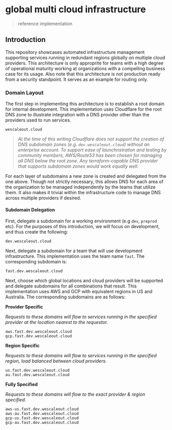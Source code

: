 # global multi cloud infrastructure
> reference implementation

## Introduction
This repository showcases automated infrastructure management supporting
services running in redundant regions globally on multiple cloud providers.
This architecture is only approprite for teams with a high degree of
operational maturity working at organizations with a compelling business
case for its usage. Also note that this architecture is not production
ready from a security standpoint. It serves as an example for routing only.

### Domain Layout
The first step in implementing this architecture is to establish a root
domain for internal development. This implementation uses Cloudflare for
the root DNS zone to illustrate integration with a DNS provider other than
the providers used to run services.

```
wescaleout.cloud
```

> *At the time of this writing Cloudflare does not support the creation of
DNS subdomain zones (e.g. `dev.wescaleout.cloud`) without an enterprise
account. To support ease of launchnstration and testing by community members,
AWS/Route53 has been chosen for managing all DNS below the root zone. Any
terraform-capable DNS provider that supports subdomain zones would work
equally well.*

For each layer of subdomains a new zone is created and delegated from
the one above. Though not strictly necessary, this allows DNS for each
area of the organization to be managed independently by the teams that
utilize them. It also makes it trivial within the infrastructure code
to manage DNS across multiple providers if desired.

#### Subdomain Delegation
First, delegate a subdomain for a working environment (e.g `dev`, `preprod`
etc). For the purposes of this introduction, we will focus on development,
and thus create the following:

```
dev.wescaleout.cloud
```

Next, delegate a subdomain for a team that will use development infrastructure.
This implementation uses the team name `fast`. The corresponding subdomain is:

```
fast.dev.wescaleout.cloud
```

Next, choose which global locations and cloud providers will be supported and 
delegate subdomains for all combinations that result. This implementation uses
AWS and GCP with equivalent regions in US and Australia. The corresponding
subdomains are as follows:

**Provider Specific**

*Requests to these domains will flow to services running in the specified
provider at the location nearest to the requestor.*
```
aws.fast.dev.wescaleout.cloud
gcp.fast.dev.wescaleout.cloud
```

**Region Specific**

*Requests to these domains will flow to services running in the specified
region, load balanced between cloud providers.*
```
us.fast.dev.wescaleout.cloud
au.fast.dev.wescaleout.cloud
```

**Fully Specified**

*Requests to these domains will flow to the exact provider & region specified.*
```
aws-us.fast.dev.wescaleout.cloud
aws-au.fast.dev.wescaleout.cloud
gcp-us.fast.dev.wescaleout.cloud
gcp-au.fast.dev.wescaleout.cloud
```